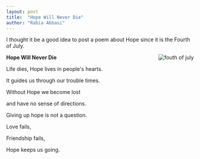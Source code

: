 ```yaml
---
layout: post
title:  "Hope Will Never Die"
author: "Rabia Abbasi"
---
```


I thought it be a good idea to post a poem about Hope since it is the Fourth of July.
<p><img src="http://giphy.com/gifs/studiosoriginals-3oEjHWDNg1omtczMMo" alt="fouth of july" align ="right"></a></p>

  **Hope Will Never Die**
   
Life dies, Hope lives in people's hearts.

It guides us through our trouble times.

Without Hope we become lost 

and have no sense of directions. 

Giving up hope is not a question.

Love fails,

Friendship fails,

Hope keeps us going.



